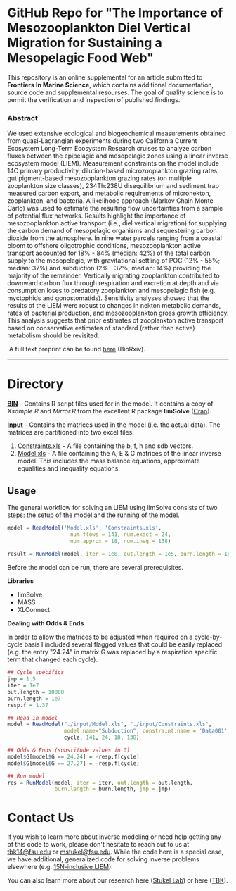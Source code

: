 # GitHub Repo for "The Importance of Mesozooplankton Diel Vertical Migration for Sustaining a Mesopelagic Food Web"

This repository is an online supplemental for an article submitted to **Frontiers In Marine Science**, which contains additional documentation, source code and supplemental resourses. The goal of quality science is to permit the verification and inspection of published findings.

### Abstract
We used extensive ecological and biogeochemical measurements obtained from quasi-Lagrangian experiments during two California Current Ecosystem Long-Term Ecosystem Research cruises to analyze carbon fluxes between the epipelagic and mesopelagic zones using a linear inverse ecosystem model (LIEM). Measurement constraints on the model include 14C primary productivity, dilution-based microzooplankton grazing rates, gut pigment-based mesozooplankton grazing rates (on multiple zooplankton size classes), 234Th:238U disequilibrium and sediment trap measured carbon export, and metabolic requirements of micronekton, zooplankton, and bacteria. A likelihood approach (Markov Chain Monte Carlo) was used to estimate the resulting flow uncertainties from a sample of potential flux networks. Results highlight the importance of mesozooplankton active transport (i.e., diel vertical migration) for supplying the carbon demand of mesopelagic organisms and sequestering carbon dioxide from the atmosphere. In nine water parcels ranging from a coastal bloom to offshore oligotrophic conditions, mesozooplankton active transport accounted for 18% - 84% (median: 42%) of the total carbon supply to the mesopelagic, with gravitational settling of POC (12% - 55%; median: 37%) and subduction (2% - 32%; median: 14%) providing the majority of the remainder. Vertically migrating zooplankton contributed to downward carbon flux through respiration and excretion at depth and via consumption loses to predatory zooplankton and mesopelagic fish (e.g. myctophids and gonostomatids). Sensitivity analyses showed that the results of the LIEM were robust to changes in nekton metabolic demands, rates of bacterial production, and mesozooplankton gross growth efficiency. This analysis suggests that prior estimates of zooplankton active transport based on conservative estimates of standard (rather than active) metabolism should be revisited. 



​		A full text preprint can be found [here](Preprint.pdf) (BioRxiv).

---

# Directory

**[BIN](<https://github.com/tbrycekelly/Inverse_DVM/tree/master/BIN>)** - Contains R script files used for in the model. It contains a copy of *Xsample.R* and *Mirror.R* from the excellent R package **limSolve** ([Cran](<https://cran.r-project.org/web/packages/limSolve/index.html>)). 



**[Input](<https://github.com/tbrycekelly/Inverse_DVM/tree/master/Input>)** - Contains the matrices used in the model (i.e. the actual data). The matrices are partitioned into two excel files:

1. [Constraints.xls](https://github.com/tbrycekelly/Inverse_DVM/blob/master/Input/Constraints.xls) - A file containing the b, f, h and sdb vectors.
2. [Model.xls](https://github.com/tbrycekelly/Inverse_DVM/blob/master/Input/Model.xls) - A file containing the A, E & G matrices of the linear inverse model. This includes the mass balance equations, approximate equalities and inequality equations.



## Usage

The general workflow for solving an LIEM using limSolve consists of two steps: the setup of the model and the running of the model.

```R
model = ReadModel('Model.xls', 'Constraints.xls',
					num.flows = 141, num.exact = 24,
                    num.approx = 18, num.ineq = 138)
                    
result = RunModel(model, iter = 1e8, out.length = 1e5, burn.length = 1e8, jmp = 1.2)
```



Before the model can be run, there are several prerequisites. 

**Libraries**

* limSolve
* MASS
* XLConnect



**Dealing with Odds & Ends**

In order to allow the matrices to be adjusted when required on a cycle-by-cycle basis I included several flagged values that could be easily replaced (e.g. the entry "24.24" in matrix G was replaced by a respiration specific term that changed each cycle). 

```R
## Cycle specifics
jmp = 1.5
iter = 1e7
out.length = 10000
burn.length = 1e7
resp.f = 1.37

## Read in model
model = ReadModel("./input/Model.xls", "./input/Constraints.xls",
                  model.name="Subduction", constraint.name = 'Data001',
                  cycle, 141, 24, 18, 138)

## Odds & Ends (substitude values in G)
model$G[model$G == 24.24] = -resp.f[cycle]
model$G[model$G == 27.27] = -resp.f[cycle]

## Run model
res = RunModel(model, iter = iter, out.length = out.length,
               burn.length = burn.length, jmp = jmp)
```



# Contact Us

If you wish to learn more about inverse modeling or need help getting any of this code to work, please don't hesitate to reach out to us at tbk14@fsu.edu or mstukel@fsu.edu. While the code here is a special case, we have additional, generalized code for solving inverse problems elsewhere (e.g. [15N-inclusive LIEM](<https://github.com/tbrycekelly/N15-LIM>)).



You can also learn more about our research here ([Stukel Lab](<http://myweb.fsu.edu/mstukel/>)) or here ([TBK](http://about.tkelly.org)).

